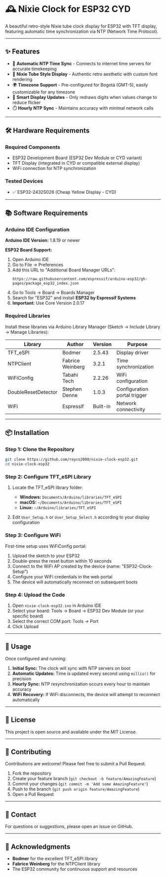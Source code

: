 # 🕰️ Nixie Clock for ESP32 CYD

A beautiful retro-style Nixie tube clock display for ESP32 with TFT display, featuring automatic time synchronization via NTP (Network Time Protocol).

---

## ✨ Features

- 📡 **Automatic NTP Time Sync** - Connects to internet time servers for accurate timekeeping
- 🎨 **Nixie Tube Style Display** - Authentic retro aesthetic with custom font rendering
- 🌍 **Timezone Support** - Pre-configured for Bogotá (GMT-5), easily customizable for any timezone
- 🔄 **Smart Display Updates** - Only redraws digits when values change to reduce flicker
- ⏱️ **Hourly NTP Sync** - Maintains accuracy with minimal network calls

---

## 🛠️ Hardware Requirements

### Required Components

- ESP32 Development Board (ESP32 Dev Module or CYD variant)
- TFT Display (integrated in CYD or compatible external display)
- WiFi connection for NTP synchronization

### Tested Devices

- ✅ ESP32-2432S028 (Cheap Yellow Display - CYD)

---

## 📚 Software Requirements

### Arduino IDE Configuration

**Arduino IDE Version:** 1.8.19 or newer

**ESP32 Board Support:**
1. Open Arduino IDE
2. Go to File → Preferences
3. Add this URL to "Additional Board Manager URLs":
   ```
   https://raw.githubusercontent.com/espressif/arduino-esp32/gh-pages/package_esp32_index.json
   ```
4. Go to Tools → Board → Boards Manager
5. Search for "ESP32" and install **ESP32 by Espressif Systems**
6. **Important:** Use Core Version 2.0.17

### Required Libraries

Install these libraries via Arduino Library Manager (Sketch → Include Library → Manage Libraries):

| Library | Author | Version | Purpose |
|---------|--------|---------|---------|
| TFT_eSPI | Bodmer | 2.5.43 | Display driver |
| NTPClient | Fabrice Weinberg | 3.2.1 | Time synchronization |
| WiFiConfig | Tabahi Tech | 2.2.26 | WiFi configuration |
| DoubleResetDetector | Stephen Denne | 1.0.3 | Configuration portal trigger |
| WiFi | Espressif | Built-in | Network connectivity |

---

## 📦 Installation

### Step 1: Clone the Repository

```bash
git clone https://github.com/reyco2000/nixie-clock-esp32.git
cd nixie-clock-esp32
```

### Step 2: Configure TFT_eSPI Library

1. Locate the TFT_eSPI library folder:
   - **Windows:** `Documents/Arduino/libraries/TFT_eSPI`
   - **macOS:** `~/Documents/Arduino/libraries/TFT_eSPI`
   - **Linux:** `~/Arduino/libraries/TFT_eSPI`

2. Edit `User_Setup.h` or `User_Setup_Select.h` according to your display configuration

### Step 3: Configure WiFi

First-time setup uses WiFiConfig portal:
1. Upload the sketch to your ESP32
2. Double-press the reset button within 10 seconds
3. Connect to the WiFi AP created by the device (name: "ESP32-Clock-Setup")
4. Configure your WiFi credentials in the web portal
5. The device will automatically reconnect on subsequent boots

### Step 4: Upload the Code

1. Open `nixie-clock-esp32.ino` in Arduino IDE
2. Select your board: Tools → Board → ESP32 Dev Module (or your specific board)
3. Select the correct COM port: Tools → Port
4. Click Upload

---


## 🚀 Usage

Once configured and running:

1. **Initial Sync:** The clock will sync with NTP servers on boot
2. **Automatic Updates:** Time is updated every second using `millis()` for precision
3. **Hourly Sync:** NTP resynchronization occurs every hour to maintain accuracy
4. **WiFi Recovery:** If WiFi disconnects, the device will attempt to reconnect automatically

---


## 📝 License

This project is open source and available under the MIT License.

---

## 🤝 Contributing

Contributions are welcome! Please feel free to submit a Pull Request.

1. Fork the repository
2. Create your feature branch (`git checkout -b feature/AmazingFeature`)
3. Commit your changes (`git commit -m 'Add some AmazingFeature'`)
4. Push to the branch (`git push origin feature/AmazingFeature`)
5. Open a Pull Request

---

## 📧 Contact

For questions or suggestions, please open an issue on GitHub.

---

## 🙏 Acknowledgments

- **Bodmer** for the excellent TFT_eSPI library
- **Fabrice Weinberg** for the NTPClient library
- The ESP32 community for continuous support and resources
